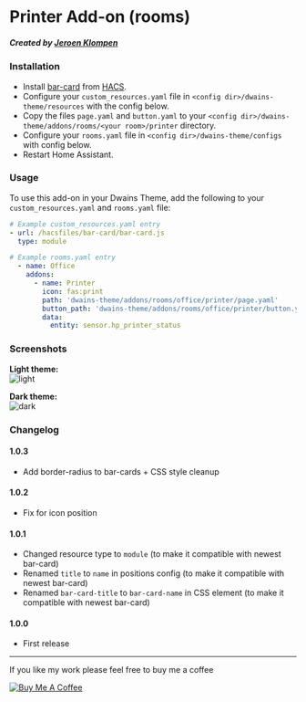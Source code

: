 # Printer Add-on (rooms)
##### Created by [Jeroen Klompen](https://github.com/klumpke/)


### Installation
- Install [bar-card](https://github.com/custom-cards/bar-card) from [HACS](https://hacs.xyz).
- Configure your `custom_resources.yaml` file in `<config dir>/dwains-theme/resources` with the config below.
- Copy the files `page.yaml` and `button.yaml` to your `<config dir>/dwains-theme/addons/rooms/<your room>/printer` directory.
- Configure your `rooms.yaml` file in `<config dir>/dwains-theme/configs` with config below.
- Restart Home Assistant.


### Usage
To use this add-on in your Dwains Theme, add the following to your `custom_resources.yaml` and `rooms.yaml` file:
```yaml
# Example custom_resources.yaml entry
- url: /hacsfiles/bar-card/bar-card.js
  type: module
```

```yaml
# Example rooms.yaml entry
  - name: Office
    addons:
      - name: Printer
        icon: fas:print
        path: 'dwains-theme/addons/rooms/office/printer/page.yaml'
        button_path: 'dwains-theme/addons/rooms/office/printer/button.yaml'
        data:
          entity: sensor.hp_printer_status
```

### Screenshots
**Light theme:**<br>
![light](https://github.com/Klumpke/dwains-theme-addons/blob/master/rooms/printer/.github/screenshots/light.png "Light")

**Dark theme:**<br>
![dark](https://github.com/Klumpke/dwains-theme-addons/blob/master/rooms/printer/.github/screenshots/dark.png "Dark")


### Changelog
#### 1.0.3
- Add border-radius to bar-cards + CSS style cleanup
#### 1.0.2
- Fix for icon position
#### 1.0.1
- Changed resource type to `module` (to make it compatible with newest bar-card)
- Renamed `title` to `name` in positions config (to make it compatible with newest bar-card)
- Renamed `bar-card-title` to `bar-card-name` in CSS element (to make it compatible with newest bar-card)
#### 1.0.0
- First release

---

If you like my work please feel free to buy me a coffee

<a href="https://www.buymeacoffee.com/klumpke" target="_blank"><img src="https://www.buymeacoffee.com/assets/img/custom_images/white_img.png" alt="Buy Me A Coffee"></a>